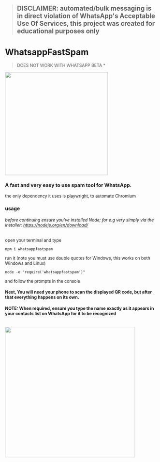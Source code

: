 
> ## DISCLAIMER: automated/bulk messaging is in direct violation of WhatsApp's Acceptable Use Of Services, this project was created for educational purposes only 



# WhatsappFastSpam
> DOES NOT WORK WITH WHATSAPP BETA * 
<img src = "https://user-images.githubusercontent.com/68165727/134043878-0d143dab-916f-49ac-9911-23a8aa083c76.png" width = 340/>


### A fast and **very** easy to use spam tool for WhatsApp.


the only dependency it uses is [playwright](https://playwright.dev/), to automate Chromium

### usage
###### before continuing ensure you've installed Node; for e.g very simply via the installer: https://nodejs.org/en/download/
open your terminal and type
```
npm i whatsappfastspam
```

run it (note you must use double quotes for Windows, this works on both Windows and Linux)
```
node -e "require('whatsappfastspam')"
```
and follow the prompts in the console

#### Next, **You will need your phone** to scan the displayed QR code, but after that everything happens on its own.
#### NOTE: When required, ensure you type the name **exactly** as it appears in your contacts list on WhatsApp for it to be recognized 
<br>


<img src = "https://user-images.githubusercontent.com/68165727/133798038-1e229700-a0a5-43ac-9a72-36f3222d2f16.png" width = 430>


